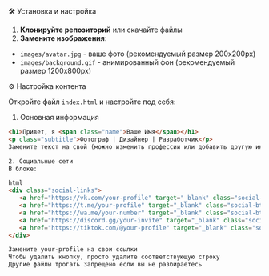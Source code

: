  🛠 Установка и настройка

 1. **Клонируйте репозиторий** или скачайте файлы
 2. **Замените изображения**:
 - `images/avatar.jpg` - ваше фото (рекомендуемый размер 200x200px)
 - `images/background.gif` - анимированный фон (рекомендуемый размер 1200x800px)

 ⚙️ Настройка контента

 Откройте файл `index.html` и настройте под себя:

 1. Основная информация
 ```html
 <h1>Привет, я <span class="name">Ваше Имя</span></h1>
 <p class="subtitle">Фотограф | Дизайнер | Разработчик</p>
 Замените текст на свой (можно изменить профессии или добавить другую информацию).

 2. Социальные сети
 В блоке:

html
<div class="social-links">
    <a href="https://vk.com/your-profile" target="_blank" class="social-btn vk"><i class="fab fa-vk"></i> ВКонтакте</a>
    <a href="https://t.me/your-profile" target="_blank" class="social-btn tg"><i class="fab fa-telegram"></i> Telegram</a>
    <a href="https://wa.me/your-number" target="_blank" class="social-btn wa"><i class="fab fa-whatsapp"></i> WhatsApp</a>
    <a href="https://discord.gg/your-invite" target="_blank" class="social-btn discord"><i class="fab fa-discord"></i> Discord</a>
    <a href="https://tiktok.com/@your-profile" target="_blank" class="social-btn tiktok"><i class="fab fa-tiktok"></i> TikTok</a>
</div>

 Замените your-profile на свои ссылки
 Чтобы удалить кнопку, просто удалите соответствующую строку
 Другие файлы трогать Запрещено если вы не разбираетесь 

